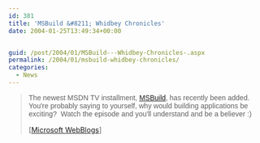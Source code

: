 ```yaml
---
id: 381
title: 'MSBuild &#8211; Whidbey Chronicles'
date: 2004-01-25T13:49:34+00:00


guid: /post/2004/01/MSBuild---Whidbey-Chronicles-.aspx
permalink: /2004/01/msbuild-whidbey-chronicles/
categories:
  - News
---
```

<body xmlns="http://www.w3.org/1999/xhtml">
    <div class="Section1">
        <blockquote style='margin-top:5.0pt;margin-bottom:5.0pt'> 
        <p>
            <span style=';font-family:Arial'>The newest MSDN TV installment, <a href="http://msdn.microsoft.com/msdntv/episode.aspx?xml=episodes/en/20040122VSNETAK/manifest.xml" title="http://msdn.microsoft.com/msdntv/episode.aspx?xml=episodes/en/20040122VSNETAK/manifest.xml">MSBuild</a>,
            has recently been added.&#160; You're probably saying to yourself, why would building
            applications be exciting?&#160; Watch the episode and you'll understand and be a believer
            :)</span>
        </p>
        <p class="MsoNormal">
            <img border="0" width="1" height="1" id="_x0000_i1025" src="http://blogs.msdn.com/danielfe/aggbug/62495.aspx" />
            <br />
            [<a href="http://blogs.msdn.com/danielfe/archive/2004/01/24/62495.aspx">Microsoft
            WebBlogs</a>]
        </p>
        </blockquote>
    </div>
</body>